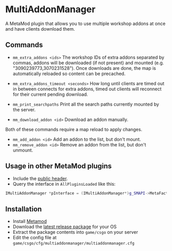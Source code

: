 # MultiAddonManager

A MetaMod plugin that allows you to use multiple workshop addons at once and have clients download them.

## Commands
- `mm_extra_addons <ids>` The workshop IDs of extra addons separated by commas, addons will be downloaded (if not present) and mounted (e.g. "3090239773,3070231528").
  Once downloads are done, the map is automatically reloaded so content can be precached.

- `mm_extra_addons_timeout <seconds>` How long until clients are timed out in between connects for extra addons, timed out clients will reconnect for their current pending download.
- `mm_print_searchpaths` Print all the search paths currently mounted by the server.

- `mm_download_addon <id>` Download an addon manually.

 Both of these commands require a map reload to apply changes.
- `mm_add_addon <id>` Add an addon to the list, but don't mount.
- `mm_remove_addon <id>` Remove an addon from the list, but don't unmount.

## Usage in other MetaMod plugins
- Include the [public header](https://github.com/Source2ZE/MultiAddonManager/blob/main/public/imultiaddonmanager.h).
- Query the interface in `AllPluginsLoaded` like this:
```cpp
IMultiAddonManager *pInterface = (IMultiAddonManager*)g_SMAPI->MetaFactory(MULTIADDONMANAGER_INTERFACE, nullptr, nullptr);
```

## Installation

- Install [Metamod](https://cs2.poggu.me/metamod/installation/)
- Download the [latest release package](https://github.com/Source2ZE/MultiAddonManager/releases/latest) for your OS
- Extract the package contents into `game/csgo` on your server
- Edit the config file at `game/csgo/cfg/multiaddonmanager/multiaddonmanager.cfg`
